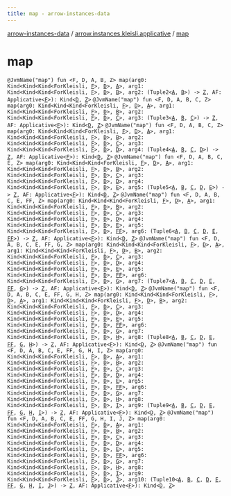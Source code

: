 ```yaml
---
title: map - arrow-instances-data
---
```


[arrow-instances-data](../index.html) / [arrow.instances.kleisli.applicative](index.html) / [map](./map.html)

# map

`@JvmName("map") fun <F, D, A, B, Z> map(arg0: Kind<Kind<Kind<ForKleisli, `[`F`](map.html#F)`>, `[`D`](map.html#D)`>, `[`A`](map.html#A)`>, arg1: Kind<Kind<Kind<ForKleisli, `[`F`](map.html#F)`>, `[`D`](map.html#D)`>, `[`B`](map.html#B)`>, arg2: (Tuple2<`[`A`](map.html#A)`, `[`B`](map.html#B)`>) -> `[`Z`](map.html#Z)`, AF: Applicative<`[`F`](map.html#F)`>): Kind<`[`D`](map.html#D)`, `[`Z`](map.html#Z)`>`
`@JvmName("map") fun <F, D, A, B, C, Z> map(arg0: Kind<Kind<Kind<ForKleisli, `[`F`](map.html#F)`>, `[`D`](map.html#D)`>, `[`A`](map.html#A)`>, arg1: Kind<Kind<Kind<ForKleisli, `[`F`](map.html#F)`>, `[`D`](map.html#D)`>, `[`B`](map.html#B)`>, arg2: Kind<Kind<Kind<ForKleisli, `[`F`](map.html#F)`>, `[`D`](map.html#D)`>, `[`C`](map.html#C)`>, arg3: (Tuple3<`[`A`](map.html#A)`, `[`B`](map.html#B)`, `[`C`](map.html#C)`>) -> `[`Z`](map.html#Z)`, AF: Applicative<`[`F`](map.html#F)`>): Kind<`[`D`](map.html#D)`, `[`Z`](map.html#Z)`>`
`@JvmName("map") fun <F, D, A, B, C, Z> map(arg0: Kind<Kind<Kind<ForKleisli, `[`F`](map.html#F)`>, `[`D`](map.html#D)`>, `[`A`](map.html#A)`>, arg1: Kind<Kind<Kind<ForKleisli, `[`F`](map.html#F)`>, `[`D`](map.html#D)`>, `[`B`](map.html#B)`>, arg2: Kind<Kind<Kind<ForKleisli, `[`F`](map.html#F)`>, `[`D`](map.html#D)`>, `[`C`](map.html#C)`>, arg3: Kind<Kind<Kind<ForKleisli, `[`F`](map.html#F)`>, `[`D`](map.html#D)`>, `[`D`](map.html#D)`>, arg4: (Tuple4<`[`A`](map.html#A)`, `[`B`](map.html#B)`, `[`C`](map.html#C)`, `[`D`](map.html#D)`>) -> `[`Z`](map.html#Z)`, AF: Applicative<`[`F`](map.html#F)`>): Kind<`[`D`](map.html#D)`, `[`Z`](map.html#Z)`>`
`@JvmName("map") fun <F, D, A, B, C, E, Z> map(arg0: Kind<Kind<Kind<ForKleisli, `[`F`](map.html#F)`>, `[`D`](map.html#D)`>, `[`A`](map.html#A)`>, arg1: Kind<Kind<Kind<ForKleisli, `[`F`](map.html#F)`>, `[`D`](map.html#D)`>, `[`B`](map.html#B)`>, arg2: Kind<Kind<Kind<ForKleisli, `[`F`](map.html#F)`>, `[`D`](map.html#D)`>, `[`C`](map.html#C)`>, arg3: Kind<Kind<Kind<ForKleisli, `[`F`](map.html#F)`>, `[`D`](map.html#D)`>, `[`D`](map.html#D)`>, arg4: Kind<Kind<Kind<ForKleisli, `[`F`](map.html#F)`>, `[`D`](map.html#D)`>, `[`E`](map.html#E)`>, arg5: (Tuple5<`[`A`](map.html#A)`, `[`B`](map.html#B)`, `[`C`](map.html#C)`, `[`D`](map.html#D)`, `[`E`](map.html#E)`>) -> `[`Z`](map.html#Z)`, AF: Applicative<`[`F`](map.html#F)`>): Kind<`[`D`](map.html#D)`, `[`Z`](map.html#Z)`>`
`@JvmName("map") fun <F, D, A, B, C, E, FF, Z> map(arg0: Kind<Kind<Kind<ForKleisli, `[`F`](map.html#F)`>, `[`D`](map.html#D)`>, `[`A`](map.html#A)`>, arg1: Kind<Kind<Kind<ForKleisli, `[`F`](map.html#F)`>, `[`D`](map.html#D)`>, `[`B`](map.html#B)`>, arg2: Kind<Kind<Kind<ForKleisli, `[`F`](map.html#F)`>, `[`D`](map.html#D)`>, `[`C`](map.html#C)`>, arg3: Kind<Kind<Kind<ForKleisli, `[`F`](map.html#F)`>, `[`D`](map.html#D)`>, `[`D`](map.html#D)`>, arg4: Kind<Kind<Kind<ForKleisli, `[`F`](map.html#F)`>, `[`D`](map.html#D)`>, `[`E`](map.html#E)`>, arg5: Kind<Kind<Kind<ForKleisli, `[`F`](map.html#F)`>, `[`D`](map.html#D)`>, `[`FF`](map.html#FF)`>, arg6: (Tuple6<`[`A`](map.html#A)`, `[`B`](map.html#B)`, `[`C`](map.html#C)`, `[`D`](map.html#D)`, `[`E`](map.html#E)`, `[`FF`](map.html#FF)`>) -> `[`Z`](map.html#Z)`, AF: Applicative<`[`F`](map.html#F)`>): Kind<`[`D`](map.html#D)`, `[`Z`](map.html#Z)`>`
`@JvmName("map") fun <F, D, A, B, C, E, FF, G, Z> map(arg0: Kind<Kind<Kind<ForKleisli, `[`F`](map.html#F)`>, `[`D`](map.html#D)`>, `[`A`](map.html#A)`>, arg1: Kind<Kind<Kind<ForKleisli, `[`F`](map.html#F)`>, `[`D`](map.html#D)`>, `[`B`](map.html#B)`>, arg2: Kind<Kind<Kind<ForKleisli, `[`F`](map.html#F)`>, `[`D`](map.html#D)`>, `[`C`](map.html#C)`>, arg3: Kind<Kind<Kind<ForKleisli, `[`F`](map.html#F)`>, `[`D`](map.html#D)`>, `[`D`](map.html#D)`>, arg4: Kind<Kind<Kind<ForKleisli, `[`F`](map.html#F)`>, `[`D`](map.html#D)`>, `[`E`](map.html#E)`>, arg5: Kind<Kind<Kind<ForKleisli, `[`F`](map.html#F)`>, `[`D`](map.html#D)`>, `[`FF`](map.html#FF)`>, arg6: Kind<Kind<Kind<ForKleisli, `[`F`](map.html#F)`>, `[`D`](map.html#D)`>, `[`G`](map.html#G)`>, arg7: (Tuple7<`[`A`](map.html#A)`, `[`B`](map.html#B)`, `[`C`](map.html#C)`, `[`D`](map.html#D)`, `[`E`](map.html#E)`, `[`FF`](map.html#FF)`, `[`G`](map.html#G)`>) -> `[`Z`](map.html#Z)`, AF: Applicative<`[`F`](map.html#F)`>): Kind<`[`D`](map.html#D)`, `[`Z`](map.html#Z)`>`
`@JvmName("map") fun <F, D, A, B, C, E, FF, G, H, Z> map(arg0: Kind<Kind<Kind<ForKleisli, `[`F`](map.html#F)`>, `[`D`](map.html#D)`>, `[`A`](map.html#A)`>, arg1: Kind<Kind<Kind<ForKleisli, `[`F`](map.html#F)`>, `[`D`](map.html#D)`>, `[`B`](map.html#B)`>, arg2: Kind<Kind<Kind<ForKleisli, `[`F`](map.html#F)`>, `[`D`](map.html#D)`>, `[`C`](map.html#C)`>, arg3: Kind<Kind<Kind<ForKleisli, `[`F`](map.html#F)`>, `[`D`](map.html#D)`>, `[`D`](map.html#D)`>, arg4: Kind<Kind<Kind<ForKleisli, `[`F`](map.html#F)`>, `[`D`](map.html#D)`>, `[`E`](map.html#E)`>, arg5: Kind<Kind<Kind<ForKleisli, `[`F`](map.html#F)`>, `[`D`](map.html#D)`>, `[`FF`](map.html#FF)`>, arg6: Kind<Kind<Kind<ForKleisli, `[`F`](map.html#F)`>, `[`D`](map.html#D)`>, `[`G`](map.html#G)`>, arg7: Kind<Kind<Kind<ForKleisli, `[`F`](map.html#F)`>, `[`D`](map.html#D)`>, `[`H`](map.html#H)`>, arg8: (Tuple8<`[`A`](map.html#A)`, `[`B`](map.html#B)`, `[`C`](map.html#C)`, `[`D`](map.html#D)`, `[`E`](map.html#E)`, `[`FF`](map.html#FF)`, `[`G`](map.html#G)`, `[`H`](map.html#H)`>) -> `[`Z`](map.html#Z)`, AF: Applicative<`[`F`](map.html#F)`>): Kind<`[`D`](map.html#D)`, `[`Z`](map.html#Z)`>`
`@JvmName("map") fun <F, D, A, B, C, E, FF, G, H, I, Z> map(arg0: Kind<Kind<Kind<ForKleisli, `[`F`](map.html#F)`>, `[`D`](map.html#D)`>, `[`A`](map.html#A)`>, arg1: Kind<Kind<Kind<ForKleisli, `[`F`](map.html#F)`>, `[`D`](map.html#D)`>, `[`B`](map.html#B)`>, arg2: Kind<Kind<Kind<ForKleisli, `[`F`](map.html#F)`>, `[`D`](map.html#D)`>, `[`C`](map.html#C)`>, arg3: Kind<Kind<Kind<ForKleisli, `[`F`](map.html#F)`>, `[`D`](map.html#D)`>, `[`D`](map.html#D)`>, arg4: Kind<Kind<Kind<ForKleisli, `[`F`](map.html#F)`>, `[`D`](map.html#D)`>, `[`E`](map.html#E)`>, arg5: Kind<Kind<Kind<ForKleisli, `[`F`](map.html#F)`>, `[`D`](map.html#D)`>, `[`FF`](map.html#FF)`>, arg6: Kind<Kind<Kind<ForKleisli, `[`F`](map.html#F)`>, `[`D`](map.html#D)`>, `[`G`](map.html#G)`>, arg7: Kind<Kind<Kind<ForKleisli, `[`F`](map.html#F)`>, `[`D`](map.html#D)`>, `[`H`](map.html#H)`>, arg8: Kind<Kind<Kind<ForKleisli, `[`F`](map.html#F)`>, `[`D`](map.html#D)`>, `[`I`](map.html#I)`>, arg9: (Tuple9<`[`A`](map.html#A)`, `[`B`](map.html#B)`, `[`C`](map.html#C)`, `[`D`](map.html#D)`, `[`E`](map.html#E)`, `[`FF`](map.html#FF)`, `[`G`](map.html#G)`, `[`H`](map.html#H)`, `[`I`](map.html#I)`>) -> `[`Z`](map.html#Z)`, AF: Applicative<`[`F`](map.html#F)`>): Kind<`[`D`](map.html#D)`, `[`Z`](map.html#Z)`>`
`@JvmName("map") fun <F, D, A, B, C, E, FF, G, H, I, J, Z> map(arg0: Kind<Kind<Kind<ForKleisli, `[`F`](map.html#F)`>, `[`D`](map.html#D)`>, `[`A`](map.html#A)`>, arg1: Kind<Kind<Kind<ForKleisli, `[`F`](map.html#F)`>, `[`D`](map.html#D)`>, `[`B`](map.html#B)`>, arg2: Kind<Kind<Kind<ForKleisli, `[`F`](map.html#F)`>, `[`D`](map.html#D)`>, `[`C`](map.html#C)`>, arg3: Kind<Kind<Kind<ForKleisli, `[`F`](map.html#F)`>, `[`D`](map.html#D)`>, `[`D`](map.html#D)`>, arg4: Kind<Kind<Kind<ForKleisli, `[`F`](map.html#F)`>, `[`D`](map.html#D)`>, `[`E`](map.html#E)`>, arg5: Kind<Kind<Kind<ForKleisli, `[`F`](map.html#F)`>, `[`D`](map.html#D)`>, `[`FF`](map.html#FF)`>, arg6: Kind<Kind<Kind<ForKleisli, `[`F`](map.html#F)`>, `[`D`](map.html#D)`>, `[`G`](map.html#G)`>, arg7: Kind<Kind<Kind<ForKleisli, `[`F`](map.html#F)`>, `[`D`](map.html#D)`>, `[`H`](map.html#H)`>, arg8: Kind<Kind<Kind<ForKleisli, `[`F`](map.html#F)`>, `[`D`](map.html#D)`>, `[`I`](map.html#I)`>, arg9: Kind<Kind<Kind<ForKleisli, `[`F`](map.html#F)`>, `[`D`](map.html#D)`>, `[`J`](map.html#J)`>, arg10: (Tuple10<`[`A`](map.html#A)`, `[`B`](map.html#B)`, `[`C`](map.html#C)`, `[`D`](map.html#D)`, `[`E`](map.html#E)`, `[`FF`](map.html#FF)`, `[`G`](map.html#G)`, `[`H`](map.html#H)`, `[`I`](map.html#I)`, `[`J`](map.html#J)`>) -> `[`Z`](map.html#Z)`, AF: Applicative<`[`F`](map.html#F)`>): Kind<`[`D`](map.html#D)`, `[`Z`](map.html#Z)`>`